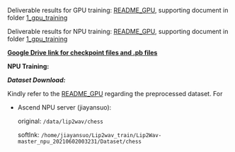 Deliverable results for GPU training: [README_GPU](https://rnd-gitlab-ca-g.huawei.com/hispark/model_training_hq/-/blob/master/Lip2Wav/1_gpu_training/README_GPU.md), supporting document in folder [1_gpu_training](1_gpu_training)

Deliverable results for NPU training: [README_GPU](https://rnd-gitlab-ca-g.huawei.com/hispark/model_training_hq/-/blob/master/Lip2Wav/1_gpu_training/README_GPU.md), supporting document in folder [1_gpu_training](1_gpu_training)


**[Google Drive link for checkpoint files and .pb files](https://drive.google.com/drive/folders/13dnqFc3WtEFE9dCbvVNQd4q5sDsbFmmF?usp=sharing)**

**NPU Training:**

***Dataset Download:***

Kindly refer to the [README_GPU](https://rnd-gitlab-ca-g.huawei.com/hispark/model_training_hq/-/blob/master/Lip2Wav/1_gpu_training/README_GPU.md) regarding the preprocessed dataset. For 

- Ascend NPU server (jiayansuo): 

    original: `/data/lip2wav/chess`

    softlnk: `/home/jiayansuo/Lip2wav_train/Lip2Wav-master_npu_20210602003231/Dataset/chess`

